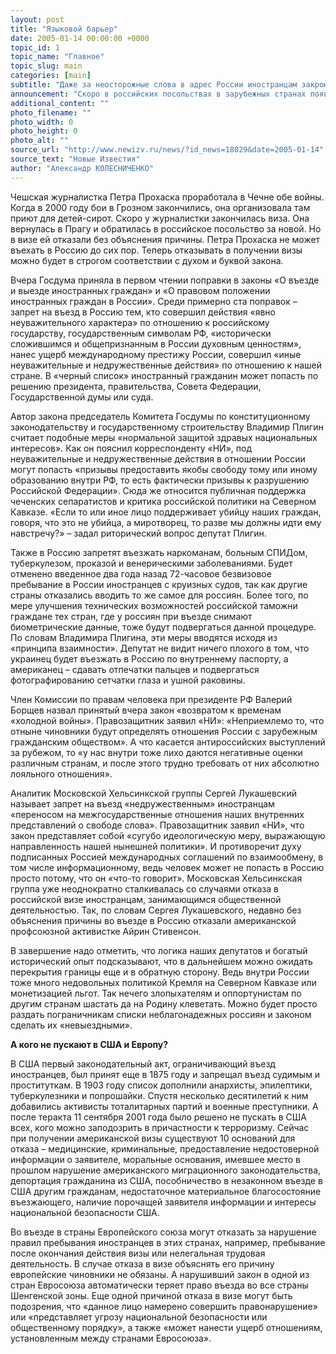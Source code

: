 ```yaml
---
layout: post
title: "Языковой барьер"
date: 2005-01-14 00:00:00 +0000
topic_id: 1
topic_name: "Главное"
topic_slug: main
categories: [main]
subtitle: "Даже за неосторожные слова в адрес России иностранцам закроют въезд в нашу страну"
announcement: "Скоро в российских посольствах в зарубежных странах появятся списки иностранных граждан, которым запрещен въезд в Россию. В эти списки попадут как нарушители российского миграционного законодательства, так и критики российской политики на Северном Кавказе. Вчера Госдума приняла в первом чтении поправки в закон «О въезде и выезде в РФ». Правозащитники расценили их как «возвращение к временам «холодной войны». Не стоит ли теперь ожидать появления «невыездных» россиян?"
additional_content: ""
photo_filename: ""
photo_width: 0
photo_height: 0
photo_alt: ""
source_url: "http://www.newizv.ru/news/?id_news=18029&date=2005-01-14"
source_text: "Новые Известия"
author: "Александр КОЛЕСНИЧЕНКО"
---
```

Чешская журналистка Петра Прохаска проработала в Чечне обе войны. Когда в 2000 году бои в Грозном закончились, она организовала там приют для детей-сирот. Скоро у журналистки закончилась виза. Она вернулась в Прагу и обратилась в российское посольство за новой. Но в визе ей отказали без объяснения причины. Петра Прохаска не может въехать в Россию до сих пор. Теперь отказывать в получении визы можно будет в строгом соответствии с духом и буквой закона.

Вчера Госдума приняла в первом чтении поправки в законы «О въезде и выезде иностранных граждан» и «О правовом положении иностранных граждан в России». Среди примерно ста поправок – запрет на въезд в Россию тем, кто совершил действия «явно неуважительного характера» по отношению к российскому государству, государственным символам РФ, «исторически сложившимся и общепризнанным в России духовным ценностям», нанес ущерб международному престижу России, совершил «иные неуважительные и недружественные действия» по отношению к нашей стране. В «черный список» иностранный гражданин может попасть по решению президента, правительства, Совета Федерации, Государственной думы или суда.

Автор закона председатель Комитета Госдумы по конституционному законодательству и государственному строительству Владимир Плигин считает подобные меры «нормальной защитой здравых национальных интересов». Как он пояснил корреспонденту «НИ», под неуважительные и недружественные действия в отношении России могут попасть «призывы предоставить якобы свободу тому или иному образованию внутри РФ, то есть фактически призывы к разрушению Российской Федерации». Сюда же относится публичная поддержка чеченских сепаратистов и критика российской политики на Северном Кавказе. «Если то или иное лицо поддерживает убийцу наших граждан, говоря, что это не убийца, а миротворец, то разве мы должны идти ему навстречу?» – задал риторический вопрос депутат Плигин.

Также в Россию запретят въезжать наркоманам, больным СПИДом, туберкулезом, проказой и венерическими заболеваниями. Будет отменено введенное два года назад 72-часовое безвизовое пребывание в России иностранцев с круизных судов, так как другие страны отказались вводить то же самое для россиян. Более того, по мере улучшения технических возможностей российской таможни граждане тех стран, где у россиян при въезде снимают биометрические данные, тоже будут подвергаться данной процедуре. По словам Владимира Плигина, эти меры вводятся исходя из «принципа взаимности». Депутат не видит ничего плохого в том, что украинец будет въезжать в Россию по внутреннему паспорту, а американец – сдавать отпечатки пальцев и подвергаться фотографированию сетчатки глаза и ушной раковины.

Член Комиссии по правам человека при президенте РФ Валерий Борщев назвал принятый вчера закон «возвратом к временам «холодной войны». Правозащитник заявил «НИ»: «Неприемлемо то, что отныне чиновники будут определять отношения России с зарубежным гражданским обществом». А что касается антироссийских выступлений за рубежом, то «у нас внутри тоже лихо даются негативные оценки различным странам, и после этого трудно требовать от них абсолютно лояльного отношения».

Аналитик Московской Хельсинкской группы Сергей Лукашевский называет запрет на въезд «недружественным» иностранцам «переносом на межгосударственные отношения наших внутренних представлений о свободе слова». Правозащитник заявил «НИ», что закон представляет собой «сугубо идеологическую меру, выражающую направленность нашей нынешней политики». И противоречит духу подписанных Россией международных соглашений по взаимообмену, в том числе информационному, ведь человек может не попасть в Россию просто потому, что он «что-то говорит». Московская Хельсинкская группа уже неоднократно сталкивалась со случаями отказа в российской визе иностранцам, занимающимся общественной деятельностью. Так, по словам Сергея Лукашевского, недавно без объяснения причины во въезде в Россию отказали американской профсоюзной активистке Айрин Стивенсон.

В завершение надо отметить, что логика наших депутатов и богатый исторический опыт подсказывают, что в дальнейшем можно ожидать перекрытия границы еще и в обратную сторону. Ведь внутри России тоже много недовольных политикой Кремля на Северном Кавказе или монетизацией льгот. Так нечего злопыхателям и оппортунистам по другим странам шастать да на Родину клеветать. Можно будет просто раздать пограничникам списки неблагонадежных россиян и законом сделать их «невыездными».


<b>А кого не пускают в США и Европу?</b>

В США первый законодательный акт, ограничивающий въезд иностранцев, был принят еще в 1875 году и запрещал въезд судимым и проституткам. В 1903 году список дополнили анархисты, эпилептики, туберкулезники и попрошайки. Спустя несколько десятилетий к ним добавились активисты тоталитарных партий и военные преступники. А после теракта 11 сентября 2001 года было решено не пускать в США всех, кого можно заподозрить в причастности к терроризму. Сейчас при получении американской визы существуют 10 оснований для отказа – медицинские, криминальные, предоставление недостоверной информации о заявителе, моральные основания, имевшее место в прошлом нарушение американского миграционного законодательства, депортация гражданина из США, пособничество в незаконном въезде в США другим гражданам, недостаточное материальное благосостояние въезжающего, наличие порочащей заявителя информации и интересы национальной безопасности США.

Во въезде в страны Европейского союза могут отказать за нарушение правил пребывания иностранцев в этих странах, например, пребывание после окончания действия визы или нелегальная трудовая деятельность. В случае отказа в визе объяснять его причину европейские чиновники не обязаны. А нарушивший закон в одной из стран Евросоюза автоматически теряет право въезда во все страны Шенгенской зоны. Еще одной причиной отказа в визе могут быть подозрения, что «данное лицо намерено совершить правонарушение» или «представляет угрозу национальной безопасности или общественному порядку», а также «может нанести ущерб отношениям, установленным между странами Евросоюза».
